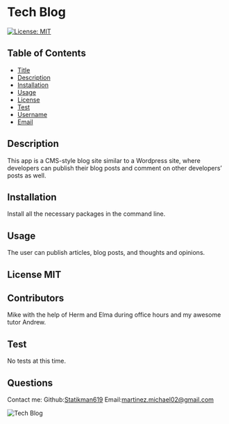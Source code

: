 # Tech Blog

  [![License: MIT](https://img.shields.io/badge/License-MIT-yellow.svg)](https://opensource.org/licenses/MIT)
  ## Table of Contents
* [Title](#Title)
* [Description](#description)
* [Installation](#installation)
* [Usage](#usage)
* [License](#license)
* [Test](#test)
* [Username](#username)
* [Email](#license)

## Description
This app  is a CMS-style blog site similar to a Wordpress site, where developers can publish their blog posts and comment on other developers’ posts as well.
## Installation 
Install all the necessary packages in the command line.
## Usage 
The user can publish articles, blog posts, and thoughts and opinions.
## License MIT
## Contributors
Mike with the help of Herm and Elma during office hours and my awesome tutor Andrew.
## Test
No tests at this time.
## Questions
Contact me:
Github:[Statikman619](https://github.com/Statikman619)
Email:[martinez.michael02@gmail.com](https://github.com/Statikman619)

![Tech Blog](https://user-images.githubusercontent.com/73040685/122313820-c690e680-cecb-11eb-8160-44800e4435d2.png)
